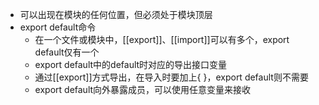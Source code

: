 - 可以出现在模块的任何位置，但必须处于模块顶层
- export default命令
	- 在一个文件或模块中，[[export]]、[[import]]可以有多个，export default仅有一个
	- export default中的default时对应的导出接口变量
	- 通过[[export]]方式导出，在导入时要加上{ }，export default则不需要
	- export default向外暴露成员，可以使用任意变量来接收